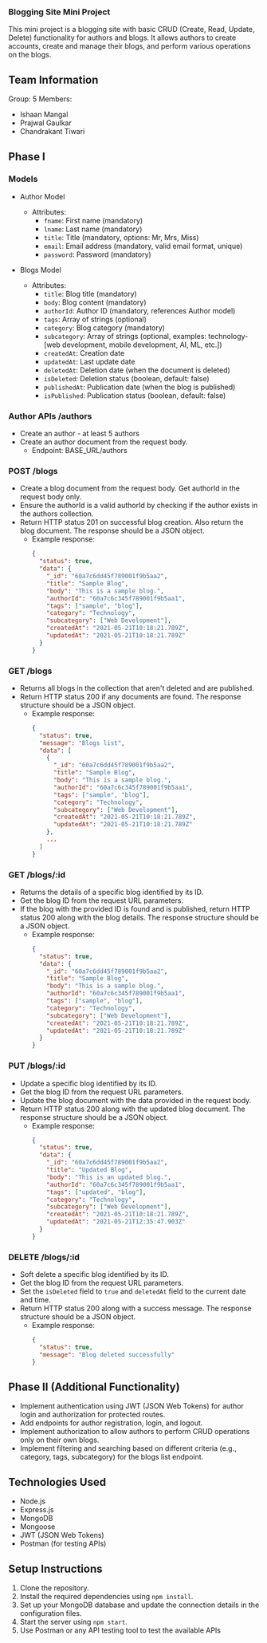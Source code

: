 
 ### Blogging Site Mini Project

This mini project is a blogging site with basic CRUD (Create, Read, Update, Delete) functionality for authors and blogs. It allows authors to create accounts, create and manage their blogs, and perform various operations on the blogs.

## Team Information
Group: 5
Members:
- Ishaan Mangal
- Prajwal Gaulkar
- Chandrakant Tiwari

## Phase I

### Models
- Author Model
  - Attributes:
    - `fname`: First name (mandatory)
    - `lname`: Last name (mandatory)
    - `title`: Title (mandatory, options: Mr, Mrs, Miss)
    - `email`: Email address (mandatory, valid email format, unique)
    - `password`: Password (mandatory)

- Blogs Model
  - Attributes:
    - `title`: Blog title (mandatory)
    - `body`: Blog content (mandatory)
    - `authorId`: Author ID (mandatory, references Author model)
    - `tags`: Array of strings (optional)
    - `category`: Blog category (mandatory)
    - `subcategory`: Array of strings (optional, examples: technology-[web development, mobile development, AI, ML, etc.])
    - `createdAt`: Creation date
    - `updatedAt`: Last update date
    - `deletedAt`: Deletion date (when the document is deleted)
    - `isDeleted`: Deletion status (boolean, default: false)
    - `publishedAt`: Publication date (when the blog is published)
    - `isPublished`: Publication status (boolean, default: false)

### Author APIs /authors
- Create an author - at least 5 authors
- Create an author document from the request body.
  - Endpoint: BASE_URL/authors

### POST /blogs
- Create a blog document from the request body. Get authorId in the request body only.
- Ensure the authorId is a valid authorId by checking if the author exists in the authors collection.
- Return HTTP status 201 on successful blog creation. Also return the blog document. The response should be a JSON object.
  - Example response:
    ```json
    {
      "status": true,
      "data": {
        "_id": "60a7c6dd45f789001f9b5aa2",
        "title": "Sample Blog",
        "body": "This is a sample blog.",
        "authorId": "60a7c6c345f789001f9b5aa1",
        "tags": ["sample", "blog"],
        "category": "Technology",
        "subcategory": ["Web Development"],
        "createdAt": "2021-05-21T10:18:21.789Z",
        "updatedAt": "2021-05-21T10:18:21.789Z"
      }
    }
    ```

### GET /blogs
- Returns all blogs in the collection that aren't deleted and are published.
- Return HTTP status 200 if any documents are found. The response structure should be a JSON object.
  - Example response:
    ```json
    {
      "status": true,
      "message": "Blogs list",
      "data": [
        {
          "_id": "60a7c6dd45f789001f9b5aa2",
          "title": "Sample Blog",
          "body": "This is a sample blog.",
          "authorId": "60a7c6c345f789001f9b5aa1",
          "tags": ["sample", "blog"],
          "category": "Technology",
          "subcategory": ["Web Development"],
          "createdAt": "2021-05-21T10:18:21.789Z",
          "updatedAt": "2021-05-21T10:18:21.789Z"
        },
        ...
      ]
    }
    ```

### GET /blogs/:id
- Returns the details of a specific blog identified by its ID.
- Get the blog ID from the request URL parameters.
- If the blog with the provided ID is found and is published, return HTTP status 200 along with the blog details. The response structure should be a JSON object.
  - Example response:
    ```json
    {
      "status": true,
      "data": {
        "_id": "60a7c6dd45f789001f9b5aa2",
        "title": "Sample Blog",
        "body": "This is a sample blog.",
        "authorId": "60a7c6c345f789001f9b5aa1",
        "tags": ["sample", "blog"],
        "category": "Technology",
        "subcategory": ["Web Development"],
        "createdAt": "2021-05-21T10:18:21.789Z",
        "updatedAt": "2021-05-21T10:18:21.789Z"
      }
    }
    ```

### PUT /blogs/:id
- Update a specific blog identified by its ID.
- Get the blog ID from the request URL parameters.
- Update the blog document with the data provided in the request body.
- Return HTTP status 200 along with the updated blog document. The response structure should be a JSON object.
  - Example response:
    ```json
    {
      "status": true,
      "data": {
        "_id": "60a7c6dd45f789001f9b5aa2",
        "title": "Updated Blog",
        "body": "This is an updated blog.",
        "authorId": "60a7c6c345f789001f9b5aa1",
        "tags": ["updated", "blog"],
        "category": "Technology",
        "subcategory": ["Web Development"],
        "createdAt": "2021-05-21T10:18:21.789Z",
        "updatedAt": "2021-05-21T12:35:47.903Z"
      }
    }
    ```

### DELETE /blogs/:id
- Soft delete a specific blog identified by its ID.
- Get the blog ID from the request URL parameters.
- Set the `isDeleted` field to `true` and `deletedAt` field to the current date and time.
- Return HTTP status 200 along with a success message. The response structure should be a JSON object.
  - Example response:
    ```json
    {
      "status": true,
      "message": "Blog deleted successfully"
    }
    ```

## Phase II (Additional Functionality)

- Implement authentication using JWT (JSON Web Tokens) for author login and authorization for protected routes.
- Add endpoints for author registration, login, and logout.
- Implement authorization to allow authors to perform CRUD operations only on their own blogs.
- Implement filtering and searching based on different criteria (e.g., category, tags, subcategory) for the blogs list endpoint.

## Technologies Used
- Node.js
- Express.js
- MongoDB
- Mongoose
- JWT (JSON Web Tokens)
- Postman (for testing APIs)

## Setup Instructions
1. Clone the repository.
2. Install the required dependencies using `npm install`.
3. Set up your MongoDB database and update the connection details in the configuration files.
4. Start the server using `npm start`.
5. Use Postman or any API testing tool to test the available APIs